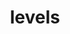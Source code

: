 ---
title: levels
permalink: /docs/StandardLibrary#levels
parent: Standard Library
has_children: false
nav_order: 19
---